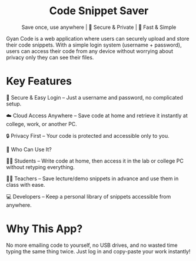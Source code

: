 <h1 align="center"> Code Snippet Saver</h1> <p align="center">  Save once, use anywhere | 🔑 Secure & Private | 🚀 Fast & Simple </p>
<p>Gyan Code is a web application where users can securely upload and store their code snippets. With a simple login system (username + password), users can access their code from any device without worrying about privacy only they can see their files.

# Key Features

🔑 Secure & Easy Login – Just a username and password, no complicated setup.

☁️ Cloud Access Anywhere – Save code at home and retrieve it instantly at college, work, or another PC.

🔒 Privacy First – Your code is protected and accessible only to you.

🎯 Who Can Use It?

👨‍🎓 Students – Write code at home, then access it in the lab or college PC without retyping everything.

👩‍🏫 Teachers – Save lecture/demo snippets in advance and use them in class with ease.

💻 Developers – Keep a personal library of snippets accessible from anywhere.

# Why This App?
No more emailing code to yourself, no USB drives, and no wasted time typing the same thing twice. Just log in and copy-paste your work instantly!</p>
